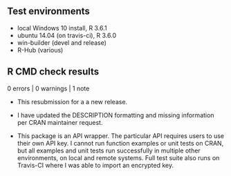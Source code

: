 ## Test environments
* local Windows 10 install, R 3.6.1
* ubuntu 14.04 (on travis-ci), R 3.6.0
* win-builder (devel and release)
* R-Hub (various)

## R CMD check results

0 errors | 0 warnings | 1 note

* This resubmission for a a new release.

* I have updated the DESCRIPTION formatting and missing information per CRAN maintainer request.
* This package is an API wrapper. The particular API requires users to use their own API key. I cannot run function examples or unit tests on CRAN, but all examples and unit tests run successfully in multiple other environments, on local and remote systems. Full test suite also runs on Travis-CI where I was able to import an encrypted key.
